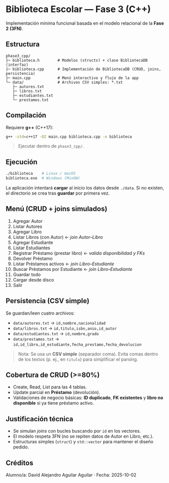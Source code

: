 # Biblioteca Escolar — Fase 3 (C++)

Implementación mínima funcional basada en el modelo relacional de la **Fase 2 (3FN)**.

## Estructura
```
phase3_cpp/
├─ biblioteca.h        # Modelos (structs) + clase BibliotecaDB (interfaz)
├─ biblioteca.cpp      # Implementación de BibliotecaDB (CRUD, joins, persistencia)
├─ main.cpp            # Menú interactivo y flujo de la app
└─ data/               # Archivos CSV simples: *.txt
   ├─ autores.txt
   ├─ libros.txt
   ├─ estudiantes.txt
   └─ prestamos.txt
```

## Compilación
Requiere **g++** (C++17):
```bash
g++ -std=c++17 -O2 main.cpp biblioteca.cpp -o biblioteca
```
> Ejecutar dentro de `phase3_cpp/`.

## Ejecución
```bash
./biblioteca    # Linux / macOS
biblioteca.exe  # Windows (MinGW)
```

La aplicación intentará **cargar** al inicio los datos desde `./data`. Si no existen, el directorio se crea tras **guardar** por primera vez.

## Menú (CRUD + joins simulados)
1. Agregar Autor  
2. Listar Autores  
3. Agregar Libro  
4. Listar Libros (con Autor) ← *join Autor–Libro*  
5. Agregar Estudiante  
6. Listar Estudiantes  
7. Registrar Préstamo (prestar libro) ← *valida disponibilidad y FKs*  
8. Devolver Préstamo  
9. Listar Préstamos activos ← *join Libro–Estudiante*  
10. Buscar Préstamos por Estudiante ← *join Libro–Estudiante*  
11. Guardar todo  
12. Cargar desde disco  
0. Salir

## Persistencia (CSV simple)
Se guardan/leen cuatro archivos:
- `data/autores.txt` → `id,nombre,nacionalidad`
- `data/libros.txt` → `id,titulo,isbn,anio,id_autor`
- `data/estudiantes.txt` → `id,nombre,grado`
- `data/prestamos.txt` → `id,id_libro,id_estudiante,fecha_prestamo,fecha_devolucion`

> Nota: Se usa un **CSV simple** (separador coma). Evita comas dentro de los textos (p. ej., en `titulo`) para simplificar el parsing.

## Cobertura de CRUD (>=80%)
- Create, Read, List para las 4 tablas.  
- Update parcial en **Préstamo** (devolución).  
- Validaciones de negocio básicas: **ID duplicado**, **FK existentes** y **libro no disponible** si ya tiene préstamo activo.

## Justificación técnica
- Se simulan *joins* con bucles buscando por `id` en los vectores.  
- El modelo respeta 3FN (no se repiten datos de Autor en Libro, etc.).  
- Estructuras simples (`struct`) y `std::vector` para mantener el diseño pedido.

## Créditos
Alumno/a: David Alejandro Aguilar Aguilar · Fecha: 2025-10-02
